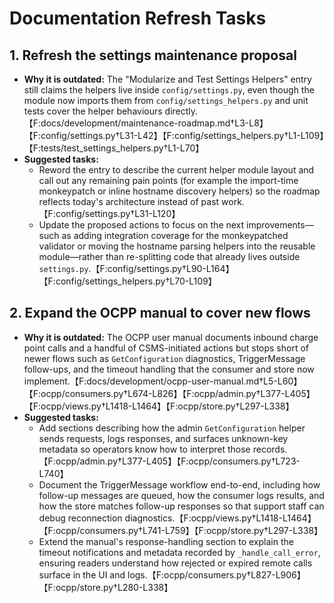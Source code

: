 # Documentation Refresh Tasks

## 1. Refresh the settings maintenance proposal
- **Why it is outdated:** The "Modularize and Test Settings Helpers" entry still claims the helpers live inside `config/settings.py`, even though the module now imports them from `config/settings_helpers.py` and unit tests cover the helper behaviours directly.【F:docs/development/maintenance-roadmap.md†L3-L8】【F:config/settings.py†L31-L42】【F:config/settings_helpers.py†L1-L109】【F:tests/test_settings_helpers.py†L1-L70】
- **Suggested tasks:**
  - Reword the entry to describe the current helper module layout and call out any remaining pain points (for example the import-time monkeypatch or inline hostname discovery helpers) so the roadmap reflects today's architecture instead of past work.【F:config/settings.py†L31-L120】
  - Update the proposed actions to focus on the next improvements—such as adding integration coverage for the monkeypatched validator or moving the hostname parsing helpers into the reusable module—rather than re-splitting code that already lives outside `settings.py`.【F:config/settings.py†L90-L164】【F:config/settings_helpers.py†L70-L109】

## 2. Expand the OCPP manual to cover new flows
- **Why it is outdated:** The OCPP user manual documents inbound charge point calls and a handful of CSMS-initiated actions but stops short of newer flows such as `GetConfiguration` diagnostics, TriggerMessage follow-ups, and the timeout handling that the consumer and store now implement.【F:docs/development/ocpp-user-manual.md†L5-L60】【F:ocpp/consumers.py†L674-L826】【F:ocpp/admin.py†L377-L405】【F:ocpp/views.py†L1418-L1464】【F:ocpp/store.py†L297-L338】
- **Suggested tasks:**
  - Add sections describing how the admin `GetConfiguration` helper sends requests, logs responses, and surfaces unknown-key metadata so operators know how to interpret those records.【F:ocpp/admin.py†L377-L405】【F:ocpp/consumers.py†L723-L740】
  - Document the TriggerMessage workflow end-to-end, including how follow-up messages are queued, how the consumer logs results, and how the store matches follow-up responses so that support staff can debug reconnection diagnostics.【F:ocpp/views.py†L1418-L1464】【F:ocpp/consumers.py†L741-L759】【F:ocpp/store.py†L297-L338】
  - Extend the manual's response-handling section to explain the timeout notifications and metadata recorded by `_handle_call_error`, ensuring readers understand how rejected or expired remote calls surface in the UI and logs.【F:ocpp/consumers.py†L827-L906】【F:ocpp/store.py†L280-L338】
